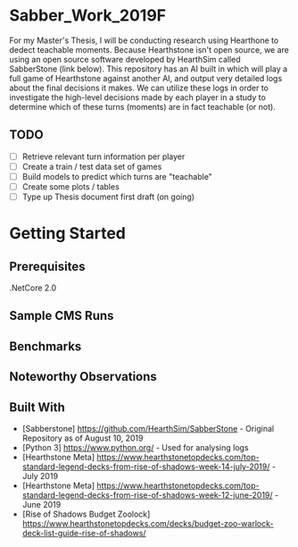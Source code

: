 # Sabber_Work_2019F
For my Master's Thesis, I will be conducting research using Hearthone to dedect teachable moments. Because Hearthstone isn't open source, we are using an open source software developed by HearthSim called SabberStone (link below). This repository has an AI built in which will play a full game of Hearthstone against another AI, and output very detailed logs about the final decisions it makes. We can utilize these logs in order to investigate the high-level decisions made by each player in a study to determine which of these turns (moments) are in fact teachable (or not). 

## TODO

- [ ] Retrieve relevant turn information per player
- [ ] Create a train / test data set of games
- [ ] Build models to predict which turns are "teachable"
- [ ] Create some plots / tables
- [ ] Type up Thesis document first draft (on going)
 
# Getting Started
## Prerequisites
.NetCore 2.0

## Sample CMS Runs


## Benchmarks


## Noteworthy Observations


## Built With
* [Sabberstone] https://github.com/HearthSim/SabberStone - Original Repository as of August 10, 2019
* [Python 3] https://www.python.org/ - Used for analysing logs
* [Hearthstone Meta] https://www.hearthstonetopdecks.com/top-standard-legend-decks-from-rise-of-shadows-week-14-july-2019/ - July 2019
* [Hearthstone Meta] https://www.hearthstonetopdecks.com/top-standard-legend-decks-from-rise-of-shadows-week-12-june-2019/ - June 2019
* [Rise of Shadows Budget Zoolock] https://www.hearthstonetopdecks.com/decks/budget-zoo-warlock-deck-list-guide-rise-of-shadows/
